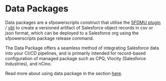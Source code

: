 # Data Packages

Data packages are a sfpowerscripts construct that utilise the [SFDMU plugin](https://github.com/forcedotcom/SFDX-Data-Move-Utility) / [vbt](https://github.com/vlocityinc/vlocity\_build)  to create a versioned artifact of Salesforce object records in csv or json format, which can be deployed to a Salesforce org using the sfpowerscripts package release command.

The Data Package offers a seamless method of integrating Salesforce data into your CI/CD pipelines, and is primarily intended for record-based configuration of managed package such as CPQ, Vlocity (Salesforce Industries), and nCino.

Read more about using data package in the section [here](https://dxatscale.gitbook.io/sfpowerscripts/faq/package-types/data-packages).
